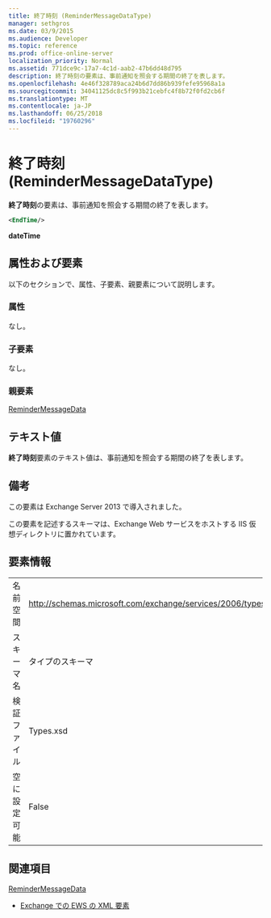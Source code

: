 ```yaml
---
title: 終了時刻 (ReminderMessageDataType)
manager: sethgros
ms.date: 03/9/2015
ms.audience: Developer
ms.topic: reference
ms.prod: office-online-server
localization_priority: Normal
ms.assetid: 771dce9c-17a7-4c1d-aab2-47b6dd48d795
description: 終了時刻の要素は、事前通知を照会する期間の終了を表します。
ms.openlocfilehash: 4e46f328789aca24b6d7dd86b939fefe95968a1a
ms.sourcegitcommit: 34041125dc8c5f993b21cebfc4f8b72f0fd2cb6f
ms.translationtype: MT
ms.contentlocale: ja-JP
ms.lasthandoff: 06/25/2018
ms.locfileid: "19760296"
---
```

# <a name="endtime-remindermessagedatatype"></a>終了時刻 (ReminderMessageDataType)

**終了時刻**の要素は、事前通知を照会する期間の終了を表します。 
  
```XML
<EndTime/>
```

 **dateTime**
## <a name="attributes-and-elements"></a>属性および要素

以下のセクションで、属性、子要素、親要素について説明します。
  
### <a name="attributes"></a>属性

なし。
  
### <a name="child-elements"></a>子要素

なし。
  
### <a name="parent-elements"></a>親要素

[ReminderMessageData](remindermessagedata.md)
  
## <a name="text-value"></a>テキスト値

**終了時刻**要素のテキスト値は、事前通知を照会する期間の終了を表します。 
  
## <a name="remarks"></a>備考

この要素は Exchange Server 2013 で導入されました。
  
この要素を記述するスキーマは、Exchange Web サービスをホストする IIS 仮想ディレクトリに置かれています。
  
## <a name="element-information"></a>要素情報

|||
|:-----|:-----|
|名前空間  <br/> |http://schemas.microsoft.com/exchange/services/2006/types  <br/> |
|スキーマ名  <br/> |タイプのスキーマ  <br/> |
|検証ファイル  <br/> |Types.xsd  <br/> |
|空に設定可能  <br/> |False  <br/> |
   
## <a name="see-also"></a>関連項目



[ReminderMessageData](remindermessagedata.md)


- [Exchange での EWS の XML 要素](ews-xml-elements-in-exchange.md)

